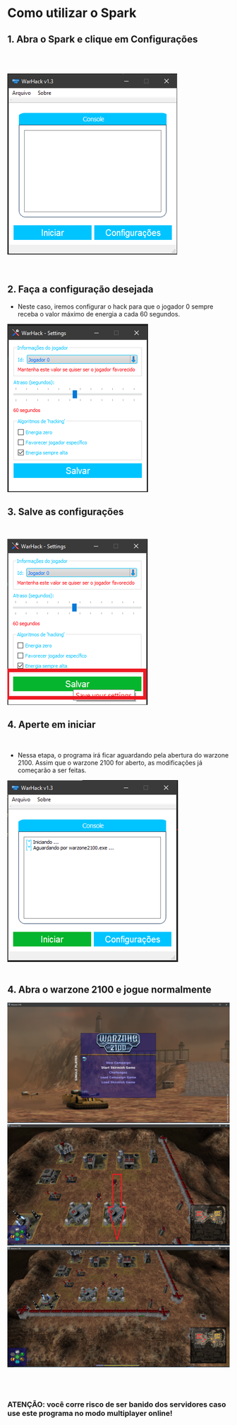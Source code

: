 # Como utilizar o Spark

## 1. Abra o Spark e clique em **Configurações**

<br>
<br>

![tela-inicial](images/start-screen.png)
<br><br><br>

## 2. Faça a configuração desejada
- Neste caso, iremos configurar o hack para que o jogador 0 sempre receba o valor máximo de energia a cada 60 segundos.

![tela-config](images/settings-window.png)
<br>

## 3. Salve as configurações
<br>

![tela-salvar](images/save-settings.png)

## 4. Aperte em iniciar
<br>

- Nessa etapa, o programa irá ficar aguardando pela abertura do warzone 2100. Assim que o warzone 2100 for aberto, as modificações já começarão a ser feitas.

![iniciar](images/start-window.png)
<br>
<br>

## 4. Abra o warzone 2100 e jogue normalmente

![warzone-skirmish-config](images/warzone-skirmish.png)
![low-energy](images/low-energy.png)
![high-energy](images/high-energy.png)

<br>
<br>

### ATENÇÃO: você corre risco de ser banido dos servidores caso use este programa no modo multiplayer online!

<br>
<br>